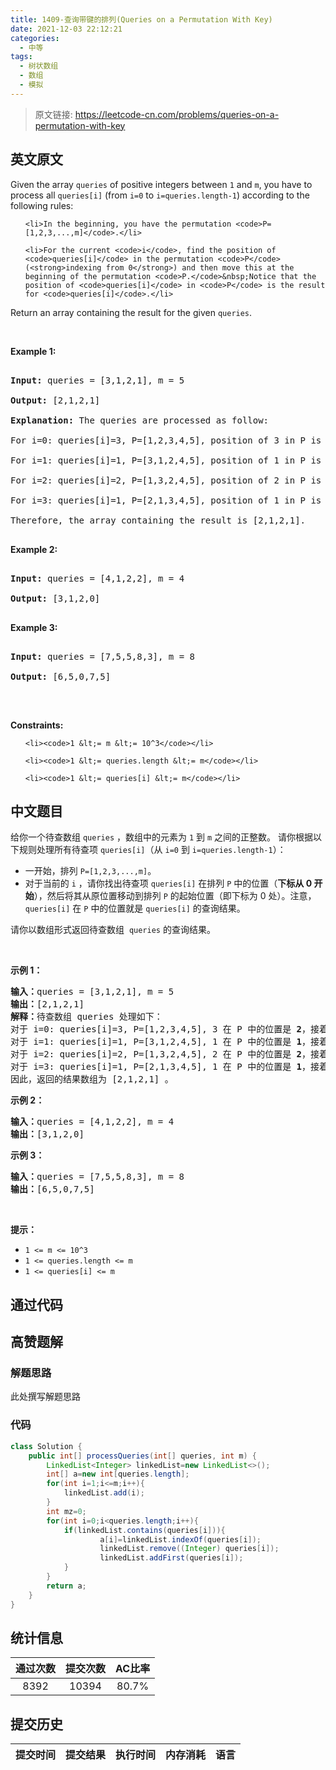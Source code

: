 ```yaml
---
title: 1409-查询带键的排列(Queries on a Permutation With Key)
date: 2021-12-03 22:12:21
categories:
  - 中等
tags:
  - 树状数组
  - 数组
  - 模拟
---
```


> 原文链接: https://leetcode-cn.com/problems/queries-on-a-permutation-with-key


## 英文原文
<div><p>Given the array <code>queries</code> of positive integers between <code>1</code> and <code>m</code>, you have to process all <code>queries[i]</code> (from <code>i=0</code> to <code>i=queries.length-1</code>) according to the following rules:</p>

<ul>
	<li>In the beginning, you have the permutation <code>P=[1,2,3,...,m]</code>.</li>
	<li>For the current <code>i</code>, find the position of <code>queries[i]</code> in the permutation <code>P</code> (<strong>indexing from 0</strong>) and then move this at the beginning of the permutation <code>P.</code>&nbsp;Notice that the position of <code>queries[i]</code> in <code>P</code> is the result for <code>queries[i]</code>.</li>
</ul>

<p>Return an array containing the result for the given <code>queries</code>.</p>

<p>&nbsp;</p>
<p><strong>Example 1:</strong></p>

<pre>
<strong>Input:</strong> queries = [3,1,2,1], m = 5
<strong>Output:</strong> [2,1,2,1] 
<strong>Explanation:</strong> The queries are processed as follow: 
For i=0: queries[i]=3, P=[1,2,3,4,5], position of 3 in P is <strong>2</strong>, then we move 3 to the beginning of P resulting in P=[3,1,2,4,5]. 
For i=1: queries[i]=1, P=[3,1,2,4,5], position of 1 in P is <strong>1</strong>, then we move 1 to the beginning of P resulting in P=[1,3,2,4,5]. 
For i=2: queries[i]=2, P=[1,3,2,4,5], position of 2 in P is <strong>2</strong>, then we move 2 to the beginning of P resulting in P=[2,1,3,4,5]. 
For i=3: queries[i]=1, P=[2,1,3,4,5], position of 1 in P is <strong>1</strong>, then we move 1 to the beginning of P resulting in P=[1,2,3,4,5]. 
Therefore, the array containing the result is [2,1,2,1].  
</pre>

<p><strong>Example 2:</strong></p>

<pre>
<strong>Input:</strong> queries = [4,1,2,2], m = 4
<strong>Output:</strong> [3,1,2,0]
</pre>

<p><strong>Example 3:</strong></p>

<pre>
<strong>Input:</strong> queries = [7,5,5,8,3], m = 8
<strong>Output:</strong> [6,5,0,7,5]
</pre>

<p>&nbsp;</p>
<p><strong>Constraints:</strong></p>

<ul>
	<li><code>1 &lt;= m &lt;= 10^3</code></li>
	<li><code>1 &lt;= queries.length &lt;= m</code></li>
	<li><code>1 &lt;= queries[i] &lt;= m</code></li>
</ul></div>

## 中文题目
<div><p>给你一个待查数组 <code>queries</code> ，数组中的元素为 <code>1</code> 到 <code>m</code> 之间的正整数。 请你根据以下规则处理所有待查项 <code>queries[i]</code>（从 <code>i=0</code> 到 <code>i=queries.length-1</code>）：</p>

<ul>
	<li>一开始，排列 <code>P=[1,2,3,...,m]</code>。</li>
	<li>对于当前的 <code>i</code> ，请你找出待查项 <code>queries[i]</code> 在排列 <code>P</code> 中的位置（<strong>下标从 0 开始</strong>），然后将其从原位置移动到排列 <code>P</code> 的起始位置（即下标为 0 处）。注意， <code>queries[i]</code> 在 <code>P</code> 中的位置就是 <code>queries[i]</code> 的查询结果。</li>
</ul>

<p>请你以数组形式返回待查数组&nbsp; <code>queries</code> 的查询结果。</p>

<p>&nbsp;</p>

<p><strong>示例 1：</strong></p>

<pre><strong>输入：</strong>queries = [3,1,2,1], m = 5
<strong>输出：</strong>[2,1,2,1] 
<strong>解释：</strong>待查数组 queries 处理如下：
对于 i=0: queries[i]=3, P=[1,2,3,4,5], 3 在 P 中的位置是 <strong>2</strong>，接着我们把 3 移动到 P 的起始位置，得到 P=[3,1,2,4,5] 。
对于 i=1: queries[i]=1, P=[3,1,2,4,5], 1 在 P 中的位置是 <strong>1</strong>，接着我们把 1 移动到 P 的起始位置，得到 P=[1,3,2,4,5] 。 
对于 i=2: queries[i]=2, P=[1,3,2,4,5], 2 在 P 中的位置是 <strong>2</strong>，接着我们把 2 移动到 P 的起始位置，得到 P=[2,1,3,4,5] 。
对于 i=3: queries[i]=1, P=[2,1,3,4,5], 1 在 P 中的位置是 <strong>1</strong>，接着我们把 1 移动到 P 的起始位置，得到 P=[1,2,3,4,5] 。 
因此，返回的结果数组为 [2,1,2,1] 。  
</pre>

<p><strong>示例 2：</strong></p>

<pre><strong>输入：</strong>queries = [4,1,2,2], m = 4
<strong>输出：</strong>[3,1,2,0]
</pre>

<p><strong>示例 3：</strong></p>

<pre><strong>输入：</strong>queries = [7,5,5,8,3], m = 8
<strong>输出：</strong>[6,5,0,7,5]
</pre>

<p>&nbsp;</p>

<p><strong>提示：</strong></p>

<ul>
	<li><code>1 &lt;= m &lt;= 10^3</code></li>
	<li><code>1 &lt;= queries.length &lt;= m</code></li>
	<li><code>1 &lt;= queries[i] &lt;= m</code></li>
</ul>
</div>

## 通过代码
<RecoDemo>
</RecoDemo>


## 高赞题解
### 解题思路
此处撰写解题思路

### 代码

```java
class Solution {
    public int[] processQueries(int[] queries, int m) {
        LinkedList<Integer> linkedList=new LinkedList<>();
        int[] a=new int[queries.length];
        for(int i=1;i<=m;i++){
            linkedList.add(i);
        }
        int mz=0;
        for(int i=0;i<queries.length;i++){
            if(linkedList.contains(queries[i])){
                    a[i]=linkedList.indexOf(queries[i]);
                    linkedList.remove((Integer) queries[i]);
                    linkedList.addFirst(queries[i]);
            }
        }
        return a;
    }
}
```

## 统计信息
| 通过次数 | 提交次数 | AC比率 |
| :------: | :------: | :------: |
|    8392    |    10394    |   80.7%   |

## 提交历史
| 提交时间 | 提交结果 | 执行时间 |  内存消耗  | 语言 |
| :------: | :------: | :------: | :--------: | :--------: |
